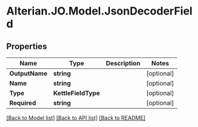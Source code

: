 # Alterian.JO.Model.JsonDecoderField

## Properties

Name | Type | Description | Notes
------------ | ------------- | ------------- | -------------
**OutputName** | **string** |  | [optional] 
**Name** | **string** |  | [optional] 
**Type** | **KettleFieldType** |  | [optional] 
**Required** | **string** |  | [optional] 

[[Back to Model list]](../README.md#documentation-for-models) [[Back to API list]](../README.md#documentation-for-api-endpoints) [[Back to README]](../README.md)

